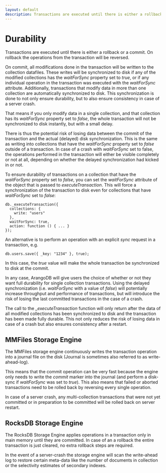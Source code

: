 ```yaml
---
layout: default
description: Transactions are executed until there is either a rollbackor a commit
---
```

Durability
==========

Transactions are executed until there is either a rollback
or a commit. On rollback the operations from the transaction will be reversed.

On commit, all modifications done in the transaction will be written to the 
collection datafiles. These writes will be synchronized to disk if any of the
modified collections has the *waitForSync* property set to *true*, or if any
individual operation in the transaction was executed with the *waitForSync* 
attribute. 
Additionally, transactions that modify data in more than one collection are
automatically synchronized to disk. This synchronization is done to not only
ensure durability, but to also ensure consistency in case of a server crash.

That means if you only modify data in a single collection, and that collection 
has its *waitForSync* property set to *false*, the whole transaction will not 
be synchronized to disk instantly, but with a small delay.

There is thus the potential risk of losing data between the commit of the 
transaction and the actual (delayed) disk synchronization. This is the same as 
writing into collections that have the *waitForSync* property set to *false*
outside of a transaction.
In case of a crash with *waitForSync* set to false, the operations performed in
the transaction will either be visible completely or not at all, depending on
whether the delayed synchronization had kicked in or not.

To ensure durability of transactions on a collection that have the *waitForSync*
property set to *false*, you can set the *waitForSync* attribute of the object
that is passed to *executeTransaction*. This will force a synchronization of the
transaction to disk even for collections that have *waitForSync* set to *false*:

    db._executeTransaction({
      collections: { 
        write: "users"
      },
      waitForSync: true,
      action: function () { ... }
    });


An alternative is to perform an operation with an explicit *sync* request in
a transaction, e.g.

    db.users.save({ _key: "1234" }, true); 

In this case, the *true* value will make the whole transaction be synchronized
to disk at the commit.

In any case, ArangoDB will give users the choice of whether or not they want 
full durability for single collection transactions. Using the delayed synchronization
(i.e. *waitForSync* with a value of *false*) will potentially increase throughput 
and performance of transactions, but will introduce the risk of losing the last
committed transactions in the case of a crash.

The call to the *_executeTransaction* function 
will only return after the data of all modified collections has been synchronized 
to disk and the transaction has been made fully durable. This not only reduces the
risk of losing data in case of a crash but also ensures consistency after a
restart.

MMFiles Storage Engine
----------------------

The MMFiles storage engine continuously writes the transaction operation into 
a journal file on the disk (Journal is sometimes also referred to as write-ahead-log).

This means that the commit operation can be very fast because the engine only needs
to write the *commit* marker into the journal (and perform a disk-sync if 
*waitForSync* was set to *true*). This also means that failed or aborted
transactions need to be rolled back by reversing every single operation.

In case of a server crash, any multi-collection transactions that were not yet 
committed or in preparation to be committed will be rolled back on server restart.

RocksDB Storage Engine
----------------------

The RocksDB Storage Engine applies operations in a transaction only in main memory
until they are committed. In case of an a rollback the entire transaction is just 
cleared, no extra rollback steps are required.

In the event of a server-crash the storage engine will scan the write-ahead log
to restore certain meta-data like the number of documents in collection 
or the selectivity estimates of secondary indexes.